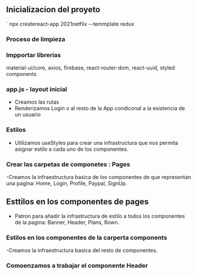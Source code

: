 

## Inicializacion del proyeto

` npx createreact-app 2021netflix --temmplate redux

### Proceso de limpieza

### Impportar librerias

material-ui/core, axios, firebase, react-router-dom, react-uuid, styled components

### app.js - layout inicial

- Creamos las rutas
- Renderizamos Login o al resto de la App condiconal a la existencia de  un usuario

### Estilos
- Utilizamos useStyles para crear una infrastructura que nos permita asignar estilo a cada uno de los componentes.

### Crear las carpetas de componetes :  Pages

-Creamos  la infraestructura basica  de los componentes de que representan una pagina: Home, Login, Profile, Paypal, SignUp.

## Esttilos  en los componentes  de pages

- Patron para añadir la infrastructura de estilo a todos los componentes de la pagina:
Banner, Header, Plans, Rown.

### Estilos  en los componentes de la carperta components

-Creamos  la infraestructura basica del resto de componentes.

### Comoenzamos a trabajar el componente Header